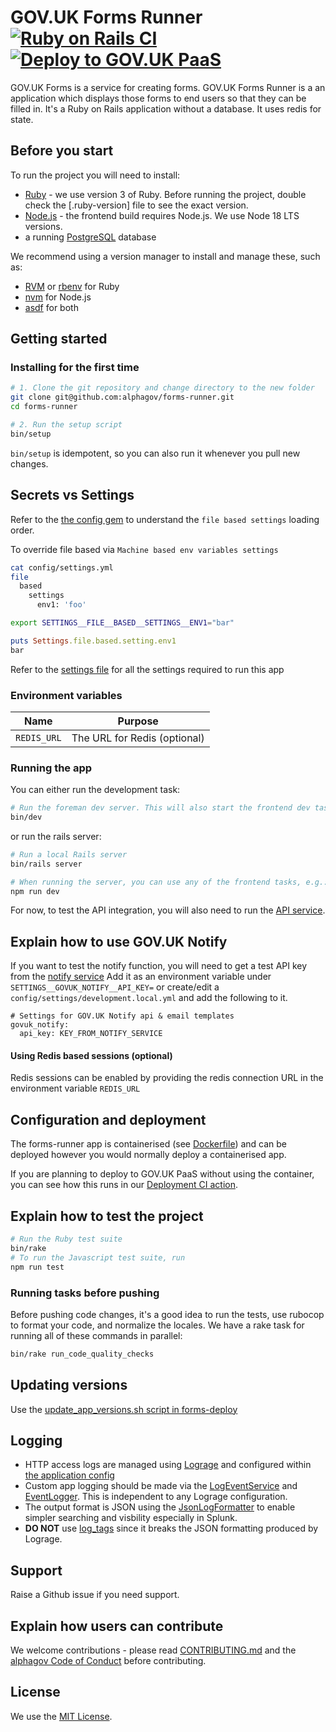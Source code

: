 # GOV.UK Forms Runner [![Ruby on Rails CI](https://github.com/alphagov/forms-runner/actions/workflows/rubyonrails.yml/badge.svg)](https://github.com/alphagov/forms-runner/actions/workflows/rubyonrails.yml) [![Deploy to GOV.UK PaaS](https://github.com/alphagov/forms-runner/actions/workflows/deploy.yml/badge.svg)](https://github.com/alphagov/forms-runner/actions/workflows/deploy.yml)

GOV.UK Forms is a service for creating forms. GOV.UK Forms Runner is a an application which displays those forms to end users so that they can be filled in. It's a Ruby on Rails application without a database. It uses redis for state.

## Before you start

To run the project you will need to install:

- [Ruby](https://www.ruby-lang.org/en/) - we use version 3 of Ruby. Before running the project, double check the [.ruby-version] file to see the exact version.
- [Node.js](https://nodejs.org/en/) - the frontend build requires Node.js. We use Node 18 LTS versions.
- a running [PostgreSQL](https://www.postgresql.org/) database

We recommend using a version manager to install and manage these, such as:

- [RVM](https://rvm.io/) or [rbenv](https://github.com/rbenv/rbenv) for Ruby
- [nvm](https://github.com/nvm-sh/nvm) for Node.js
- [asdf](https://github.com/asdf-vm/asdf) for both

## Getting started

### Installing for the first time

```bash
# 1. Clone the git repository and change directory to the new folder
git clone git@github.com:alphagov/forms-runner.git
cd forms-runner

# 2. Run the setup script
bin/setup
```

`bin/setup` is idempotent, so you can also run it whenever you pull new changes.

## Secrets vs Settings

Refer to the [the config gem](https://github.com/railsconfig/config#accessing-the-settings-object) to understand the `file based settings` loading order.

To override file based via `Machine based env variables settings`

```bash
cat config/settings.yml
file
  based
    settings
      env1: 'foo'
```

```bash
export SETTINGS__FILE__BASED__SETTINGS__ENV1="bar"
```

```ruby
puts Settings.file.based.setting.env1
bar
```

Refer to the [settings file](config/settings.yml) for all the settings required to run this app

### Environment variables

| Name        | Purpose                      |
| ----------- | ---------------------------- |
| `REDIS_URL` | The URL for Redis (optional) |

### Running the app

You can either run the development task:

```bash
# Run the foreman dev server. This will also start the frontend dev task
bin/dev
```

or run the rails server:

```bash
# Run a local Rails server
bin/rails server

# When running the server, you can use any of the frontend tasks, e.g.:
npm run dev
```

For now, to test the API integration, you will also need to run the [API service](https://github.com/alphagov/forms-api).

## Explain how to use GOV.UK Notify

If you want to test the notify function, you will need to get a test API key
from the [notify service](https://www.notifications.service.gov.uk/) Add it as
an environment variable under `SETTINGS__GOVUK_NOTIFY__API_KEY=` or create/edit
a `config/settings/development.local.yml` and add the following to it.

```
# Settings for GOV.UK Notify api & email templates
govuk_notify:
  api_key: KEY_FROM_NOTIFY_SERVICE
```

#### Using Redis based sessions (optional)

Redis sessions can be enabled by providing the redis connection URL in the environment variable `REDIS_URL`

## Configuration and deployment

The forms-runner app is containerised (see [Dockerfile](https://github.com/alphagov/forms-runner/blob/main/Dockerfile)) and can be deployed however you would normally deploy a containerised app.

If you are planning to deploy to GOV.UK PaaS without using the container, you can see how this runs in our [Deployment CI action](https://github.com/alphagov/forms-runner/blob/main/.github/workflows/deploy.yml).

## Explain how to test the project

```bash
# Run the Ruby test suite
bin/rake
# To run the Javascript test suite, run
npm run test
```

### Running tasks before pushing

Before pushing code changes, it's a good idea to run the tests, use rubocop to format your code, and normalize the locales. We have a rake task for running all of these commands in parallel:

```bash
bin/rake run_code_quality_checks
```

## Updating versions

Use the [update_app_versions.sh script in forms-deploy](https://github.com/alphagov/forms-deploy/blob/main/support/update_app_versions.sh)

## Logging

- HTTP access logs are managed using [Lograge](https://github.com/roidrage/lograge) and configured within [the application config](./config/application.rb)
- Custom app logging should be made via the [LogEventService](./app/services/log_event_service.rb) and [EventLogger](./app/lib/event_logger.rb). This is
independent to any Lograge configuration.
- The output format is JSON using the [JsonLogFormatter](./app/lib/json_log_formatter.rb) to enable simpler searching and visbility especially in Splunk.
- **DO NOT** use [log_tags](https://guides.rubyonrails.org/configuring.html#config-log-tags) since it breaks the JSON formatting produced by Lograge.

## Support

Raise a Github issue if you need support.

## Explain how users can contribute

We welcome contributions - please read [CONTRIBUTING.md](CONTRIBUTING.md) and the [alphagov Code of Conduct](https://github.com/alphagov/.github/blob/main/CODE_OF_CONDUCT.md) before contributing.

## License

We use the [MIT License](https://opensource.org/licenses/MIT).
